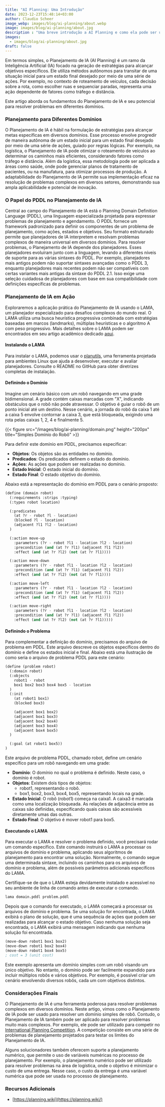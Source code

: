 ```yaml
---
title: "AI Planning: Uma Introdução"
date: 2023-12-23T15:48:14+03:00
author: Claudio Scheer
image_webp: images/blog/ai-planning/about.webp
image: images/blog/ai-planning/about.jpg
description : "Uma breve introdução a AI Planning e como ela pode ser usada para resolver problemas complexos em vários domínios."
images:
  - images/blog/ai-planning/about.jpg
draft: false
---
```


Em termos simples, o Planejamento de IA (AI Planning) é um ramo da Inteligência Artificial (IA) focado na geração de estratégias para alcançar objetivos específicos. Ele utiliza métodos autônomos para transitar de uma situação inicial para um estado final desejado por meio de uma série de ações. Por exemplo, no contexto de roteamento de veículos, cada decisão sobre a rota, como escolher ruas e sequenciar paradas, representa uma ação dependente de fatores como tráfego e distância.

Este artigo aborda os fundamentos do Planejamento de IA e seu potencial para resolver problemas em diferentes domínios.

### Planejamento para Diferentes Domínios

O Planejamento de IA é hábil na formulação de estratégias para alcançar metas específicas em diversos domínios. Esse processo envolve progredir de maneira autônoma de um estado inicial para um estado final desejado por meio de uma série de ações, guiado por regras lógicas. Por exemplo, na logística, o Planejamento de IA pode otimizar o roteamento de veículos ao determinar os caminhos mais eficientes, considerando fatores como tráfego e distância. Além da logística, essa metodologia pode ser aplicada a áreas como saúde, onde pode gerenciar planos de tratamento de pacientes, ou na manufatura, para otimizar processos de produção. A adaptabilidade do Planejamento de IA permite sua implementação eficaz na resolução de problemas complexos em diversos setores, demonstrando sua ampla aplicabilidade e potencial de inovação.

### O Papel do PDDL no Planejamento de IA

Central ao campo do Planejamento de IA está o Planning Domain Definition Language (PDDL), uma linguagem especializada projetada para expressar problemas de planejamento e agendamento. O PDDL fornece um framework padronizado para definir os componentes de um problema de planejamento, como ações, estados e objetivos. Seu formato estruturado permite que planejadores de IA interpretem e resolvam problemas complexos de maneira universal em diversos domínios. Para resolver problemas, o Planejamento de IA depende dos planejadores. Esses planejadores evoluíram junto com a linguagem, levando a diferentes níveis de suporte para as várias sintaxes do PDDL. Por exemplo, planejadores mais antigos podem não suportar sintaxes avançadas como o PDDL 3, enquanto planejadores mais recentes podem não ser compatíveis com certas variantes mais antigas da sintaxe do PDDL 2.1. Isso exige uma seleção cuidadosa de planejadores com base em sua compatibilidade com definições específicas de problemas.

### Planejamento de IA em Ação

Exploraremos a aplicação prática do Planejamento de IA usando o LAMA, um planejador especializado para desafios complexos do mundo real. O LAMA utiliza uma busca heurística progressiva combinada com estratégias baseadas em marcos (landmarks), múltiplas heurísticas e o algoritmo A com peso progressivo. Mais detalhes sobre o LAMA podem ser encontrados em seu artigo acadêmico dedicado [aqui](https://arxiv.org/abs/1401.3839).

#### Instalando o LAMA

Para instalar o LAMA, podemos usar o [planutils](https://github.com/AI-Planning/planutils), uma ferramenta projetada para ambientes Linux que ajuda a desenvolver, executar e avaliar planejadores. Consulte o README no GitHub para obter diretrizes completas de instalação.

#### Definindo o Domínio

Imagine um cenário básico com um robô navegando em uma grade bidimensional. A grade contém caixas marcadas com "X", indicando obstáculos que o robô não pode atravessar. O objetivo é guiar o robô de um ponto inicial até um destino. Nesse cenário, a jornada do robô da caixa 1 até a caixa 5 envolve contornar a caixa 3, que está bloqueada, exigindo uma rota pelas caixas 1, 2, 4 e finalmente 5.

{{< figure src="/images/blog/ai-planning/domain.png" height="200px" title="Simples Domínio do Robô" >}}

Para definir este domínio em PDDL, precisamos especificar:

- **Objetos**: Os objetos são as entidades no domínio.
- **Predicados**: Os predicados definem o estado do domínio.
- **Ações**: As ações que podem ser realizadas no domínio.
- **Estado Inicial**: O estado inicial do domínio.
- **Estado Final**: O estado objetivo do domínio.

Abaixo está a representação do domínio em PDDL para o cenário proposto:

```lisp
(define (domain robot)
  (:requirements :strips :typing)
  (:types robot location)

  (:predicates
    (at ?r - robot ?l - location)
    (blocked ?l - location)
    (adjacent ?l1 ?l2 - location)
  )

  (:action move-up
    :parameters (?r - robot ?l1 - location ?l2 - location)
    :precondition (and (at ?r ?l1) (adjacent ?l1 ?l2))
    :effect (and (at ?r ?l2) (not (at ?r ?l1))))

  (:action move-down
    :parameters (?r - robot ?l1 - location ?l2 - location)
    :precondition (and (at ?r ?l1) (adjacent ?l1 ?l2))
    :effect (and (at ?r ?l2) (not (at ?r ?l1))))

  (:action move-left
    :parameters (?r - robot ?l1 - location ?l2 - location)
    :precondition (and (at ?r ?l1) (adjacent ?l1 ?l2))
    :effect (and (at ?r ?l2) (not (at ?r ?l1))))

  (:action move-right
    :parameters (?r - robot ?l1 - location ?l2 - location)
    :precondition (and (at ?r ?l1) (adjacent ?l1 ?l2))
    :effect (and (at ?r ?l2) (not (at ?r ?l1)))))
```

#### Definindo o Problema

Para complementar a definição do domínio, precisamos do arquivo de problema em PDDL. Este arquivo descreve os objetos específicos dentro do domínio e define os estados inicial e final. Abaixo está uma ilustração de como seria o arquivo de problema PDDL para este cenário:

```lisp
(define (problem robot)
  (:domain robot)
  (:objects
    robot1 - robot
    box1 box2 box3 box4 box5 - location
  )
  (:init
    (at robot1 box1)
    (blocked box3)

    (adjacent box1 box2)
    (adjacent box1 box3)
    (adjacent box2 box4)
    (adjacent box3 box4)
    (adjacent box4 box5)
  )

  (:goal (at robot1 box5))
)
```

Este arquivo de problema PDDL, chamado robot, define um cenário específico para um robô navegando em uma grade:

- **Domínio**: O domínio no qual o problema é definido. Neste caso, o domínio é robot.
- **Objetos**: Existem dois tipos de objetos:
  - robot1, representando o robô.
  - box1, box2, box3, box4, box5, representando locais na grade.
- **Estado Inicial**: O robô (robot1) começa na caixa1. A caixa3 é marcada como uma localização bloqueada. As relações de adjacência entre as caixas são definidas, especificando quais caixas são acessíveis diretamente umas das outras.
- **Estado Final**: O objetivo é mover robot1 para box5.

#### Executando o LAMA

Para executar o LAMA e resolver o problema definido, você precisará rodar um comando específico. Este comando instruirá o LAMA a processar os arquivos de domínio e problema, aplicando seus algoritmos de planejamento para encontrar uma solução. Normalmente, o comando segue uma determinada sintaxe, incluindo os caminhos para os arquivos de domínio e problema, além de possíveis parâmetros adicionais específicos do LAMA.

Certifique-se de que o LAMA esteja devidamente instalado e acessível no seu ambiente de linha de comando antes de executar o comando.

```bash
lama domain.pddl problem.pddl
```

Depois que o comando for executado, o LAMA começará a processar os arquivos de domínio e problema. Se uma solução for encontrada, o LAMA exibirá o plano de solução, que é uma sequência de ações que podem ser realizadas para alcançar o estado objetivo. Caso nenhuma solução seja encontrada, o LAMA exibirá uma mensagem indicando que nenhuma solução foi encontrada.

```lisp
(move-down robot1 box1 box2)
(move-down robot1 box2 box4)
(move-down robot1 box4 box5)
; cost = 3 (unit cost)
```

Este exemplo apresenta um domínio simples com um robô visando um único objetivo. No entanto, o domínio pode ser facilmente expandido para incluir múltiplos robôs e vários objetivos. Por exemplo, é possível criar um cenário envolvendo diversos robôs, cada um com objetivos distintos.

### Considerações Finais

O Planejamento de IA é uma ferramenta poderosa para resolver problemas complexos em diversos domínios. Neste artigo, vimos como o Planejamento de IA pode ser usado para resolver um domínio simples de robô. Contudo, o Planejamento de IA também pode ser aplicado para resolver problemas muito mais complexos. Por exemplo, ele pode ser utilizado para competir no [International Planning Competition](http://ipc.icaps-conference.org/). A competição consiste em uma série de problemas de planejamento projetados para testar os limites do Planejamento de IA.

Alguns solucionadores também oferecem suporte a planejamento numérico, que permite o uso de variáveis numéricas no processo de planejamento. Por exemplo, o planejamento numérico pode ser utilizado para resolver problemas na área de logística, onde o objetivo é minimizar o custo de uma entrega. Nesse caso, o custo da entrega é uma variável numérica que pode ser usada no processo de planejamento.

### Recursos Adicionais

- [https://planning.wiki](https://planning.wiki/)
